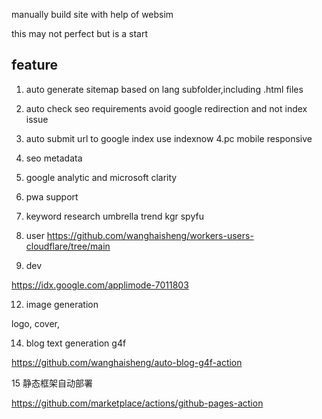 manually build site with help of websim



this may not perfect but is a start


## feature 


1. auto generate sitemap based on lang subfolder,including .html files
2. auto check seo requirements avoid google redirection and not index issue
3. auto submit url to google index use indexnow
4.pc mobile responsive
5. seo metadata
6. google analytic and microsoft clarity
7. pwa support
8. keyword research
   umbrella  trend  kgr spyfu
10.  user  https://github.com/wanghaisheng/workers-users-cloudflare/tree/main

11.  dev
    
https://idx.google.com/applimode-7011803

12. image generation

logo, cover,

14.  blog  text generation  g4f

https://github.com/wanghaisheng/auto-blog-g4f-action


15  静态框架自动部署

https://github.com/marketplace/actions/github-pages-action
